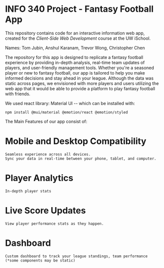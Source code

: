# INFO 340 Project - Fantasy Football App

This repository contains code for an interactive information web app, created for the _Client-Side Web Development_ course at the UW iSchool.

Names: Tom Jubin, Anshul Karanam, Trevor Wong, Christopher Chen

The repository for this app is designed to replicate a fantasy football experience by providing in-depth analysis, real-time team updates of players, and user-friendly management tools. Whether you're a seasoned player or new to fantasy football, our app is tailored to help you make informed decisions and stay ahead in your league. Although the data was static across pages, we envisioned with more players and users utilizing the web app that it would be able to provide a platform to play fantasy football with friends.

We used react library: Material UI -- which can be installed with:
```
npm install @mui/material @emotion/react @emotion/styled
```

The Main Features of our app consist of:

# Mobile and Desktop Compatibility
    Seamless experience across all devices.
    Sync your data in real-time between your phone, tablet, and computer.

# Player Analytics 
    In-depth player stats

# Live Score Updates
    View player performance stats as they happen.

# Dashboard
    Custom dashboard to track your league standings, team performance (*some components may be static)
